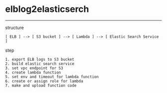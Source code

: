 elblog2elasticserch
===================

- - - - 

structure

    [ ELB ] --> [ S3 bucket ] --> [ Lambda ] --> [ Elastic Search Service ]

step

	1. export ELB logs to S3 bucket
	2. build elastic search service
	3. set vpc endpoint for S3
	4. create lambda function
	5. set env and timeout for lambda function
	6. create or assign role for lambda
	7. make and upload function code
